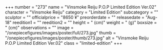 +++
number = "273"
name = "Vinsmoke Reiju P.O.P Limited Edition Ver.02"
character = "Vinsmoke Reiju"
category = "Limited Edition"
subcategory = ""
sculptor = ""
officialprice = "8650 ¥"
preorderdate = ""
releasedate = "Aug-18"
reedition1 = ""
reedition2 = ""
height = " (cm)"
weight = " (g)"
boxsize = " (cm)"
observations = ""
image = "/onepiecefigures/images/poster/full/273.jpg"
thumb = "/onepiecefigures/images/poster/thumb/273.jpg"
alt = "Vinsmoke Reiju P.O.P Limited Edition Ver.02"
class = "limited-edition"
+++
